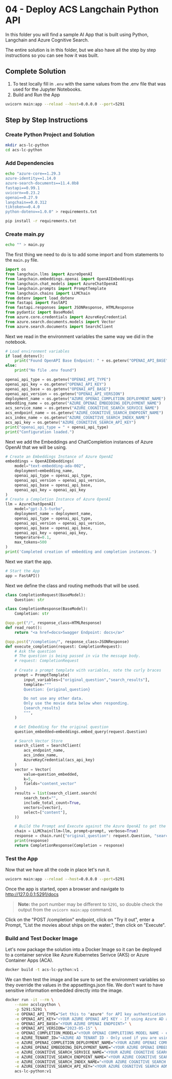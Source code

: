 # 04 - Deploy ACS Langchain Python API

In this folder you will find a sample AI App that is built using Python, Langchain and Azure Cognitive Search.

The entire solution is in this folder, but we also have all the step by step instructions so you can see how it was built.

## Complete Solution

1. To test locally fill in `.env` with the same values from the .env file that was used for the Jupyter Notebooks.
2. Build and Run the App

```bash
uvicorn main:app --reload --host=0.0.0.0 --port=5291
```

## Step by Step Instructions

### Create Python Project and Solution

```bash
mkdir acs-lc-python
cd acs-lc-python
```

### Add Dependencies

```bash
echo "azure-core==1.29.3
azure-identity==1.14.0
azure-search-documents==11.4.0b8
fastapi==0.99.1
uvicorn==0.23.2
openai==0.27.9
langchain==0.0.312
tiktoken==0.4.0
python-dotenv==1.0.0" > requirements.txt
```

```bash
pip install -r requirements.txt
```

### Create main.py

```bash
echo "" > main.py
```

The first thing we need to do is to add some import and from statements to the `main.py` file.

```python
import os
from langchain.llms import AzureOpenAI
from langchain.embeddings.openai import OpenAIEmbeddings
from langchain.chat_models import AzureChatOpenAI
from langchain.prompts import PromptTemplate
from langchain.chains import LLMChain
from dotenv import load_dotenv
from fastapi import FastAPI
from fastapi.responses import JSONResponse, HTMLResponse
from pydantic import BaseModel
from azure.core.credentials import AzureKeyCredential
from azure.search.documents.models import Vector
from azure.search.documents import SearchClient
```

Next we read in the environment variables the same way we did in the notebook.

```python
# Load environment variables
if load_dotenv():
    print("Found OpenAPI Base Endpoint: " + os.getenv("OPENAI_API_BASE"))
else: 
    print("No file .env found")

openai_api_type = os.getenv("OPENAI_API_TYPE")
openai_api_key = os.getenv("OPENAI_API_KEY")
openai_api_base = os.getenv("OPENAI_API_BASE")
openai_api_version = os.getenv("OPENAI_API_VERSION")
deployment_name = os.getenv("AZURE_OPENAI_COMPLETION_DEPLOYMENT_NAME")
embedding_name = os.getenv("AZURE_OPENAI_EMBEDDING_DEPLOYMENT_NAME")
acs_service_name = os.getenv("AZURE_COGNITIVE_SEARCH_SERVICE_NAME")
acs_endpoint_name = os.getenv("AZURE_COGNITIVE_SEARCH_ENDPOINT_NAME")
acs_index_name = os.getenv("AZURE_COGNITIVE_SEARCH_INDEX_NAME")
acs_api_key = os.getenv("AZURE_COGNITIVE_SEARCH_API_KEY")
print("openai_api_type = " + openai_api_type)
print("Configuration loaded.")
```

Next we add the Embeddings and ChatCompletion instances of Azure OpenAI that we will be using.

```python
# Create an Embeddings Instance of Azure OpenAI
embeddings = OpenAIEmbeddings(
    model="text-embedding-ada-002",
    deployment=embedding_name,
    openai_api_type = openai_api_type,
    openai_api_version = openai_api_version,
    openai_api_base = openai_api_base,
    openai_api_key = openai_api_key
)
# Create a Completion Instance of Azure OpenAI
llm = AzureChatOpenAI(
    model="gpt-3.5-turbo",
    deployment_name = deployment_name,
    openai_api_type = openai_api_type,
    openai_api_version = openai_api_version,
    openai_api_base = openai_api_base,
    openai_api_key = openai_api_key,
    temperature=0.1,
    max_tokens=500
)
print('Completed creation of embedding and completion instances.')
```

Next we start the app.

```python
# Start the App
app = FastAPI()
```

Next we define the class and routing methods that will be used.

```python
class CompletionRequest(BaseModel):
    Question: str

class CompletionResponse(BaseModel):
    Completion: str

@app.get("/", response_class=HTMLResponse)
def read_root():
    return "<a href=docs>Swagger Endpoint: docs</a>"

@app.post("/completion/", response_class=JSONResponse)
def execute_completion(request: CompletionRequest):
    # Ask the question
    # The question is being passed in via the message body.
    # request: CompletionRequest
    
    # Create a prompt template with variables, note the curly braces
    prompt = PromptTemplate(
        input_variables=["original_question","search_results"],
        template="""
        Question: {original_question}

        Do not use any other data.
        Only use the movie data below when responding.
        {search_results}
        """,
    )

    # Get Embedding for the original question
    question_embedded=embeddings.embed_query(request.Question)

    # Search Vector Store
    search_client = SearchClient(
        acs_endpoint_name,
        acs_index_name,
        AzureKeyCredential(acs_api_key)
    )
    vector = Vector(
        value=question_embedded,
        k=5,
        fields="content_vector"
    )
    results = list(search_client.search(
        search_text="",
        include_total_count=True,
        vectors=[vector],
        select=["content"],
    ))

    # Build the Prompt and Execute against the Azure OpenAI to get the completion
    chain = LLMChain(llm=llm, prompt=prompt, verbose=True)
    response = chain.run({"original_question": request.Question, "search_results": results})
    print(response)
    return CompletionResponse(Completion = response)
```

### Test the App

Now that we have all the code in place let's run it.

```bash
uvicorn main:app --reload --host=0.0.0.0 --port=5291
```

Once the app is started, open a browser and navigate to http://127.0.0.1:5291/docs
>**Note:** the port number may be different to `5291`, so double check the output from the `uvicorn main:app` command.

Click on the "POST /completion" endpoint, click on "Try it out", enter a Prompt, "List the movies about ships on the water.", then click on "Execute".

### Build and Test Docker Image

Let's now package the solution into a Docker Image so it can be deployed to a container service like Azure Kubernetes Serivce (AKS) or Azure Container Apps (ACA).

```bash
docker build -t acs-lc-python:v1 .
```

We can then test the image and be sure to set the environment variables so they override the values in the appsettings.json file. We don't want to have sensitive information embedded directly into the image.

```bash
docker run -it --rm \
    --name acslcpython \
    -p 5291:5291 \
    -e OPENAI_API_TYPE="Set this to "azure" for API key authentication or "azure_ad" for Azure AD authentication>", \
    -e OPENAI_API_KEY="<YOUR AZURE OPENAI API KEY - If using Azure AD auth, this can be left empty>" \
    -e OPENAI_API_BASE="<YOUR AZURE OPENAI ENDPOINT>" \
    -e OPENAI_API_VERSION="2023-05-15" \
    -e OPENAI_COMPLETION_MODEL="<YOUR OPENAI COMPLETIONS MODEL NAME - e.g. gpt-35-turbo>" \
    -e AZURE_TENANT_ID="<AZURE AD TENANT ID - Only used if you are using Azure AD to authentication>" \
    -e AZURE_OPENAI_COMPLETION_DEPLOYMENT_NAME="<YOUR AZURE OPENAI COMPLETIONS DEPLOYMENT NAME - e.g. gpt-35-turbo>" \
    -e AZURE_OPENAI_EMBEDDING_DEPLOYMENT_NAME="<YOUR AZURE OPENAI EMBEDDINGS DEPLOYMENT NAME - e.g. text-embedding-ada-002>" \
    -e AZURE_COGNITIVE_SEARCH_SERVICE_NAME="<YOUR AZURE COGNITIVE SEARCH SERVICE NAME - e.g. cognitive-search-service>" \
    -e AZURE_COGNITIVE_SEARCH_ENDPOINT_NAME="<YOUR AZURE COGNITIVE SEARCH ENDPOINT NAME - e.g. https://cognitive-search-service.search.windows.net" \
    -e AZURE_COGNITIVE_SEARCH_INDEX_NAME="<YOUR AZURE COGNITIVE SEARCH INDEX NAME - e.g. cognitive-search-index>" \
    -e AZURE_COGNITIVE_SEARCH_API_KEY="<YOUR AZURE COGNITIVE SEARCH ADMIN API KEY - e.g. cognitive-search-admin-api-key>" \
    acs-lc-python:v1
```